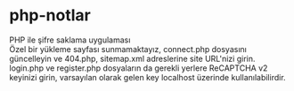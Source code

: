 # php-notlar
 PHP ile şifre saklama uygulaması<br>
 Özel bir yükleme sayfası sunmamaktayız, connect.php dosyasını güncelleyin ve 404.php, sitemap.xml adreslerine site URL'nizi girin.
 login.php ve register.php dosyaların da gerekli yerlere ReCAPTCHA v2 keyinizi girin, varsayılan olarak gelen key localhost üzerinde kullanılabilirdir.
